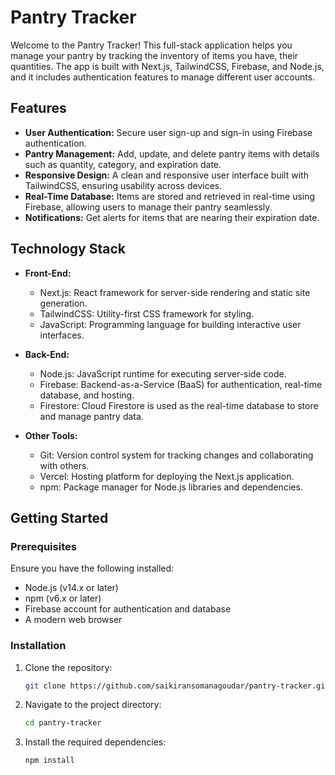 # Pantry Tracker

Welcome to the Pantry Tracker! This full-stack application helps you manage your pantry by tracking the inventory of items you have, their quantities. The app is built with Next.js, TailwindCSS, Firebase, and Node.js, and it includes authentication features to manage different user accounts.

## Features

- **User Authentication:** Secure user sign-up and sign-in using Firebase authentication.
- **Pantry Management:** Add, update, and delete pantry items with details such as quantity, category, and expiration date.
- **Responsive Design:** A clean and responsive user interface built with TailwindCSS, ensuring usability across devices.
- **Real-Time Database:** Items are stored and retrieved in real-time using Firebase, allowing users to manage their pantry seamlessly.
- **Notifications:** Get alerts for items that are nearing their expiration date.

## Technology Stack

- **Front-End:**
  - Next.js: React framework for server-side rendering and static site generation.
  - TailwindCSS: Utility-first CSS framework for styling.
  - JavaScript: Programming language for building interactive user interfaces.

- **Back-End:**
  - Node.js: JavaScript runtime for executing server-side code.
  - Firebase: Backend-as-a-Service (BaaS) for authentication, real-time database, and hosting.
  - Firestore: Cloud Firestore is used as the real-time database to store and manage pantry data.

- **Other Tools:**
  - Git: Version control system for tracking changes and collaborating with others.
  - Vercel: Hosting platform for deploying the Next.js application.
  - npm: Package manager for Node.js libraries and dependencies.

## Getting Started

### Prerequisites

Ensure you have the following installed:

- Node.js (v14.x or later)
- npm (v6.x or later)
- Firebase account for authentication and database
- A modern web browser

### Installation

1. Clone the repository:

   ```bash
   git clone https://github.com/saikiransomanagoudar/pantry-tracker.git


2. Navigate to the project directory:

   ```bash
   cd pantry-tracker

3. Install the required dependencies:

   ```bash
   npm install
   

